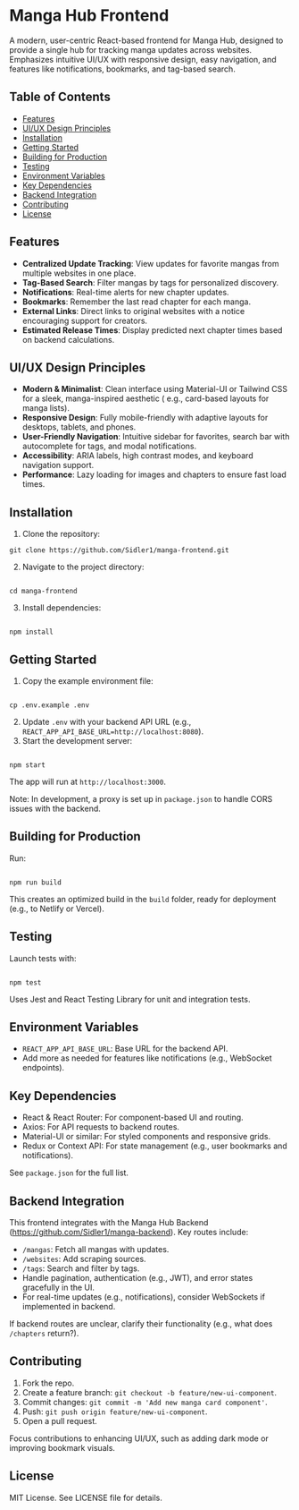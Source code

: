 # Manga Hub Frontend

A modern, user-centric React-based frontend for Manga Hub, designed to provide a single hub for tracking manga updates
across websites. Emphasizes intuitive UI/UX with responsive design, easy navigation, and features like notifications,
bookmarks, and tag-based search.

## Table of Contents

- [Features](#features)
- [UI/UX Design Principles](#uiux-design-principles)
- [Installation](#installation)
- [Getting Started](#getting-started)
- [Building for Production](#building-for-production)
- [Testing](#testing)
- [Environment Variables](#environment-variables)
- [Key Dependencies](#key-dependencies)
- [Backend Integration](#backend-integration)
- [Contributing](#contributing)
- [License](#license)

## Features

- **Centralized Update Tracking**: View updates for favorite mangas from multiple websites in one place.
- **Tag-Based Search**: Filter mangas by tags for personalized discovery.
- **Notifications**: Real-time alerts for new chapter updates.
- **Bookmarks**: Remember the last read chapter for each manga.
- **External Links**: Direct links to original websites with a notice encouraging support for creators.
- **Estimated Release Times**: Display predicted next chapter times based on backend calculations.

## UI/UX Design Principles

- **Modern & Minimalist**: Clean interface using Material-UI or Tailwind CSS for a sleek, manga-inspired aesthetic (
  e.g., card-based layouts for manga lists).
- **Responsive Design**: Fully mobile-friendly with adaptive layouts for desktops, tablets, and phones.
- **User-Friendly Navigation**: Intuitive sidebar for favorites, search bar with autocomplete for tags, and modal
  notifications.
- **Accessibility**: ARIA labels, high contrast modes, and keyboard navigation support.
- **Performance**: Lazy loading for images and chapters to ensure fast load times.

## Installation

1. Clone the repository:

```
git clone https://github.com/Sidler1/manga-frontend.git
```

2. Navigate to the project directory:

```

cd manga-frontend

```

3. Install dependencies:

```

npm install

```

## Getting Started

1. Copy the example environment file:

```

cp .env.example .env

```

2. Update `.env` with your backend API URL (e.g., `REACT_APP_API_BASE_URL=http://localhost:8080`).
3. Start the development server:

```

npm start

```

The app will run at `http://localhost:3000`.

Note: In development, a proxy is set up in `package.json` to handle CORS issues with the backend.

## Building for Production

Run:

```

npm run build

```

This creates an optimized build in the `build` folder, ready for deployment (e.g., to Netlify or Vercel).

## Testing

Launch tests with:

```

npm test

```

Uses Jest and React Testing Library for unit and integration tests.

## Environment Variables

- `REACT_APP_API_BASE_URL`: Base URL for the backend API.
- Add more as needed for features like notifications (e.g., WebSocket endpoints).

## Key Dependencies

- React & React Router: For component-based UI and routing.
- Axios: For API requests to backend routes.
- Material-UI or similar: For styled components and responsive grids.
- Redux or Context API: For state management (e.g., user bookmarks and notifications).

See `package.json` for the full list.

## Backend Integration

This frontend integrates with the Manga Hub Backend (https://github.com/Sidler1/manga-backend). Key routes include:

- `/mangas`: Fetch all mangas with updates.
- `/websites`: Add scraping sources.
- `/tags`: Search and filter by tags.
- Handle pagination, authentication (e.g., JWT), and error states gracefully in the UI.
- For real-time updates (e.g., notifications), consider WebSockets if implemented in backend.

If backend routes are unclear, clarify their functionality (e.g., what does `/chapters` return?).

## Contributing

1. Fork the repo.
2. Create a feature branch: `git checkout -b feature/new-ui-component`.
3. Commit changes: `git commit -m 'Add new manga card component'`.
4. Push: `git push origin feature/new-ui-component`.
5. Open a pull request.

Focus contributions to enhancing UI/UX, such as adding dark mode or improving bookmark visuals.

## License

MIT License. See LICENSE file for details.
